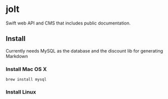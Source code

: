 # jolt
Swift web API and CMS that includes public documentation.

## Install

Currently needs MySQL as the database and the discount lib for generating Markdown

### Install Mac OS X

```brew install discount
brew install mysql
```

### Install Linux
